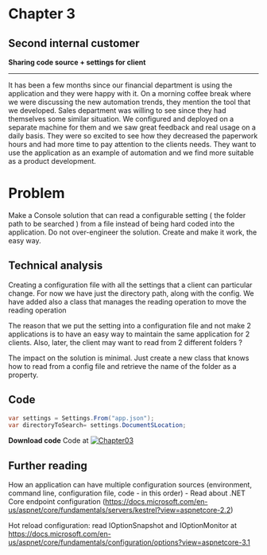 # Chapter 3
## Second internal customer
**Sharing code source + settings for client**

----
It has been a few months since our financial department is using the application and they were happy with it. On a morning coffee break where we were discussing the new automation trends, they mention the tool that we developed. Sales department was willing to see since they had themselves some similar situation.
We configured and deployed on a separate machine for them and we saw great feedback and real usage on a daily basis. They were so excited to see how they decreased the paperwork hours and had more time to pay attention to the clients needs.
They want to use the application as an example of automation and we find more suitable as a product development.

# Problem
Make a Console solution that can read a configurable setting ( the folder path to be searched ) from a file instead of being hard coded into the application. Do not over-engineer the solution. Create and make it work, the easy way.


## Technical analysis

Creating a configuration file with all the settings that a client can particular change. For now we have just the directory path, along with the config. We have added also a class that manages the reading operation to move the reading operation

The reason that we put the setting into a configuration file and not make 2 applications is to have an easy way to maintain the same application for 2 clients. Also, later, the client may want to read from 2 different folders ?

The impact on the solution is minimal. Just create a new class that knows how to read from a config file and retrieve the name of the folder as a property.

## Code

```csharp
var settings = Settings.From("app.json");
var directoryToSearch= settings.DocumentSLocation;
```
**Download code**
Code at [![Chapter03](https://ignatandrei.github.io/console_to_saas/Chapter03.svg)](https://ignatandrei.github.io/console_to_saas/sources/Chapter03.zip)


## Further reading
How an application can have multiple configuration sources (environment, command line, configuration file, code - in this order) - Read about .NET Core endpoint configuration (https://docs.microsoft.com/en-us/aspnet/core/fundamentals/servers/kestrel?view=aspnetcore-2.2)

Hot reload configuration: read IOptionSnapshot and IOptionMonitor at https://docs.microsoft.com/en-us/aspnet/core/fundamentals/configuration/options?view=aspnetcore-3.1 




